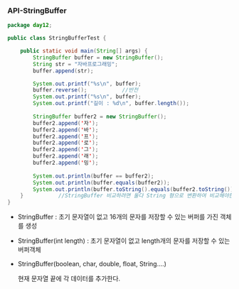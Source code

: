 ### API-StringBuffer

```java
package day12;

public class StringBufferTest {

	public static void main(String[] args) {		
		StringBuffer buffer = new StringBuffer();	
		String str = "자바프로그래밍";					
     	buffer.append(str);

        System.out.printf("%s\n", buffer);
        buffer.reverse();			//반전
        System.out.printf("%s\n", buffer);
        System.out.printf("길이 : %d\n", buffer.length());    
        
        StringBuffer buffer2 = new StringBuffer();
        buffer2.append('자');
        buffer2.append('바');
        buffer2.append('프');
        buffer2.append('로');
        buffer2.append('그');
        buffer2.append('래');
        buffer2.append('밍');
        
        System.out.println(buffer == buffer2);
        System.out.println(buffer.equals(buffer2));
        System.out.println(buffer.toString().equals(buffer2.toString()));
	}			//StringBuffer 비교하려면 둘다 String 형으로 변환하여 비교해야한다
}
```

- StringBuffer : 초기 문자열이 없고 16개의 문자를 저장할 수 있는 버퍼를 가진 객체를 생성

- StringBuffer(int length) : 초기 문자열이 없고 length개의 문자를 저장할 수 있는 버퍼객체

- StringBuffer(boolean, char, double, float, String....)

    현재 문자열 끝에 각 데이터를 추가한다.
